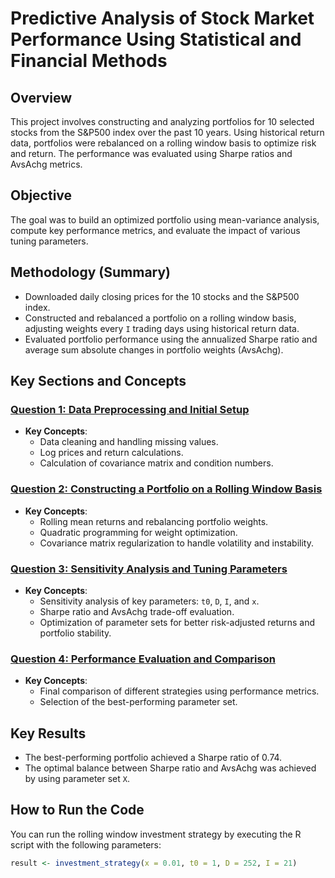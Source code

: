 # Predictive Analysis of Stock Market Performance Using Statistical and Financial Methods

## Overview
This project involves constructing and analyzing portfolios for 10 selected stocks from the S&P500 index over the past 10 years. Using historical return data, portfolios were rebalanced on a rolling window basis to optimize risk and return. The performance was evaluated using Sharpe ratios and AvsAchg metrics.

## Objective
The goal was to build an optimized portfolio using mean-variance analysis, compute key performance metrics, and evaluate the impact of various tuning parameters.

## Methodology (Summary)
- Downloaded daily closing prices for the 10 stocks and the S&P500 index.
- Constructed and rebalanced a portfolio on a rolling window basis, adjusting weights every `I` trading days using historical return data.
- Evaluated portfolio performance using the annualized Sharpe ratio and average sum absolute changes in portfolio weights (AvsAchg).

## Key Sections and Concepts

### [Question 1: Data Preprocessing and Initial Setup](./question1.md)
- **Key Concepts**: 
  - Data cleaning and handling missing values.
  - Log prices and return calculations.
  - Calculation of covariance matrix and condition numbers.

### [Question 2: Constructing a Portfolio on a Rolling Window Basis](./question2.md)
- **Key Concepts**:
  - Rolling mean returns and rebalancing portfolio weights.
  - Quadratic programming for weight optimization.
  - Covariance matrix regularization to handle volatility and instability.

### [Question 3: Sensitivity Analysis and Tuning Parameters](./question3.md)
- **Key Concepts**:
  - Sensitivity analysis of key parameters: `t0`, `D`, `I`, and `x`.
  - Sharpe ratio and AvsAchg trade-off evaluation.
  - Optimization of parameter sets for better risk-adjusted returns and portfolio stability.

### [Question 4: Performance Evaluation and Comparison](./question4.md)
- **Key Concepts**:
  - Final comparison of different strategies using performance metrics.
  - Selection of the best-performing parameter set.

## Key Results
- The best-performing portfolio achieved a Sharpe ratio of 0.74.
- The optimal balance between Sharpe ratio and AvsAchg was achieved by using parameter set `X`.

## How to Run the Code
You can run the rolling window investment strategy by executing the R script with the following parameters:
```r
result <- investment_strategy(x = 0.01, t0 = 1, D = 252, I = 21)

